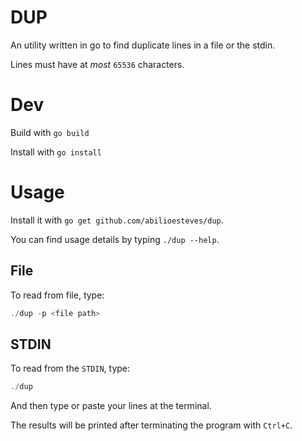 # DUP

An utility written in go to find duplicate lines in a file or the stdin.

Lines must have at *most* `65536` characters.

# Dev

Build with `go build`

Install with `go install`

# Usage

Install it with `go get github.com/abilioesteves/dup`.

You can find usage details by typing `./dup --help`.

## File

To read from file, type:

```go
./dup -p <file path>
```

## STDIN

To read from the `STDIN`, type:

```go
./dup
```
And then type or paste your lines at the terminal.

The results will be printed after terminating the program with `Ctrl+C`.



